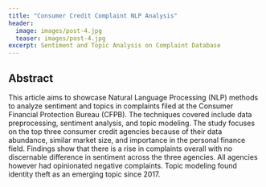 ```yaml
---
title: "Consumer Credit Complaint NLP Analysis"
header:
  image: images/post-4.jpg
  teaser: images/post-4.jpg
excerpt: Sentiment and Topic Analysis on Complaint Database
---
```


## Abstract 

This article aims to showcase Natural Language Processing (NLP) methods to analyze sentiment and topics in complaints filed at the Consumer Financial Protection Bureau (CFPB). The techniques covered include data preprocessing, sentiment analysis, and topic modeling. The study focuses on the top three consumer credit agencies because of their data abundance, similar market size, and importance in the personal finance field. Findings show that there is a rise in complaints overall with no discernable difference in sentiment across the three agencies. All agencies however had opinionated negative complaints. Topic modeling found identity theft as an emerging topic since 2017.  

